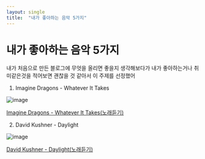 ```yaml
---
layout: single
title:  "내가 좋아하는 음악 5가지"
---
```


# 내가 좋아하는 음악 5가지

내가 처음으로 만든 블로그에 무엇을 올리면 좋을지 생각해보다가
내가 좋아하는거나 취미같은것을 적어보면 괜찮을 것 같아서 이 주제를 선정했어

1. Imagine Dragons - Whatever It Takes

![image](https://upload.wikimedia.org/wikipedia/en/2/20/Whatever_It_Takes_Imagine_Dragons.jpg)

<a href="https://www.youtube.com/watch?v=gOsM-DYAEhY" target="_blank">Imagine Dragons - Whatever It Takes(노래듣기)</a>


2. David Kushner - Daylight

![image](https://img1.daumcdn.net/thumb/R300x0/?fname=https%3A%2F%2Fblog.kakaocdn.net%2Fdn%2FKYs0u%2FbtslR2Qs7CY%2FkbbFpz4qr8SmZFUXc24Uv1%2Fimg.jpg)

<a href="https://www.youtube.com/watch?v=MoN9ql6Yymw" target="_blank">David Kushner - Daylight(노래듣기)</a>

